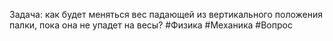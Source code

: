 Задача: как будет меняться вес падающей из вертикального положения палки, пока она не упадет на весы?
#Физика #Механика #Вопрос 